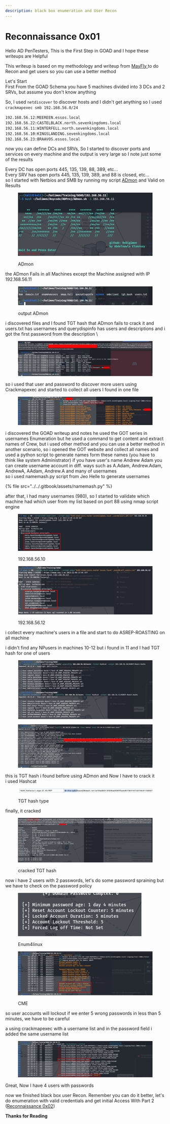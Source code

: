 ```yaml
---
description: black box enumeration and User Recon
---
```


# Reconnaissance 0x01

Hello AD PenTesters, This is the First Step in GOAD and I hope these writeups are Helpful

This writeup is based on my methodology and writeup from [MayFly ](https://mayfly277.github.io/categories/ad/)to do Recon and get users so you can use a better method

Let's Start \
First From the GOAD Schema you have 5 machines divided into 3 DCs and 2 SRVs, but assume you don't know anything&#x20;

So, I used `netdiscover`  to discover hosts and I didn't get anything so I used `crackmapexec smb 192.168.56.0/24`&#x20;

`192.168.56.12:MEEREEN.essos.local 192.168.56.22:CASTELBLACK.north.sevenkingdoms.local 192.168.56.11:WINTERFELL.north.sevenkingdoms.local 192.168.56.10:KINGSLANDING.sevenkingdoms.local 192.168.56.23:BRAAVOS.essos.local`

now you can define DCs and SRVs, So I started to discover ports and services on every machine and the output is very large so I note just some of the results&#x20;

Every DC has open ports 445, 135, 139, 88, 389, etc...\
Every SRV has open ports 445, 135, 139, 389, and 88 is closed, etc...\
so I started with Netbios and SMB by running my script [ADmon](https://github.com/0xDigimon/ADmon) and Valid on Results&#x20;

<figure><img src="../../.gitbook/assets/01 (2).png" alt=""><figcaption><p>ADmon</p></figcaption></figure>

the ADmon Fails in all Machines except the Machine assigned with IP 192.168.56.11&#x20;

<figure><img src="../../.gitbook/assets/02.png" alt=""><figcaption><p>output ADmon</p></figcaption></figure>

i discovered files and I found TGT hash that ADmon fails to crack it and users.txt has usernames and querydispinfo has users and descriptions and i got the first password from the description \


<figure><img src="../../.gitbook/assets/03.png" alt=""><figcaption></figcaption></figure>

so i used that user and password to discover more users using Crackmapexec and started to collect all users I found in one file&#x20;

<figure><img src="../../.gitbook/assets/04.png" alt=""><figcaption></figcaption></figure>

i discovered the GOAD writeup and notes he used the GOT series in usernames Enumeration but he used a command to get content and extract names of Crew, but i used other method and you can use a better method in another scenario, so i opened the GOT website and collect all names and used a python script to generate names form these names  (you have to think like system Administrator) if you have user's name Andrew Adam you can create username account in diff. ways such as A.Adam, Andrew.Adam, AndrewA, AAdam, Andrew.A and many of usernames \
so i used namemash.py script from Jeo Helle to generate usernames&#x20;

{% file src="../../.gitbook/assets/namemash.py" %}

after that, i had many usernames (980), so I started to validate which machine had which user from my list based on port 88 using nmap script engine&#x20;

<figure><img src="../../.gitbook/assets/05.png" alt=""><figcaption><p>192.168.56.10</p></figcaption></figure>

<figure><img src="../../.gitbook/assets/01 (1).png" alt=""><figcaption><p>192.168.56.12</p></figcaption></figure>

i collect every machine's users in a file and start to do ASREP-ROASTING on all machine&#x20;

i didn't find any NPusers in machines 10-12 but i found in 11 and I had TGT hash for one of users

<figure><img src="../../.gitbook/assets/noASREP.png" alt=""><figcaption></figcaption></figure>

<figure><img src="../../.gitbook/assets/06.png" alt=""><figcaption></figcaption></figure>

this is TGT hash i found before using ADmon and Now I have to crack it \
i used Hashcat&#x20;

<figure><img src="../../.gitbook/assets/07.png" alt=""><figcaption><p>TGT hash type</p></figcaption></figure>

finally, it cracked

<figure><img src="../../.gitbook/assets/08.png" alt=""><figcaption><p>cracked TGT hash</p></figcaption></figure>

now i have 2 users with 2 passwords, let's do some password spraining but we have to check on the password policy&#x20;

<figure><img src="../../.gitbook/assets/09.png" alt=""><figcaption><p>Enum4linux</p></figcaption></figure>

<figure><img src="../../.gitbook/assets/09cme.png" alt=""><figcaption><p>CME</p></figcaption></figure>

so user accounts will lockout if we enter 5 wrong passwords in less than 5 minutes, we have to be careful&#x20;

a using crackmapexec with a username list and in the password field i added the same username list&#x20;

<figure><img src="../../.gitbook/assets/10.png" alt=""><figcaption></figcaption></figure>

Great, Now I have 4 users with passwords&#x20;

now we finished black box user Recon. Remember you can do it better, let's do enumeration with valid credentials and get initial Access With Part 2 ([Reconnaissance 0x02](reconnaissance-0x02.md))

**Thanks for Reading**&#x20;

